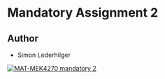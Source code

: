 # Mandatory Assignment 2
## Author
- Simon Lederhilger

[![MAT-MEK4270 mandatory 2](https://github.com/lederhilger/matmek4270-mandatory2/actions/workflows/main.yml/badge.svg)](https://github.com/lederhilger/matmek4270-mandatory2/actions/workflows/main.yml)
